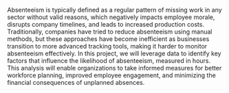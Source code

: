 Absenteeism is typically defined as a regular pattern of missing work in any sector without valid reasons, which negatively impacts employee morale, disrupts company timelines, and leads to increased production costs. Traditionally, companies have tried to reduce absenteeism using manual methods, but these approaches have become inefficient as businesses transition to more advanced tracking tools, making it harder to monitor absenteeism effectively. In this project, we will leverage data to identify key factors that influence the likelihood of absenteeism, measured in hours. This analysis will enable organizations to take informed measures for better workforce planning, improved employee engagement, and minimizing the financial consequences of unplanned absences. 

